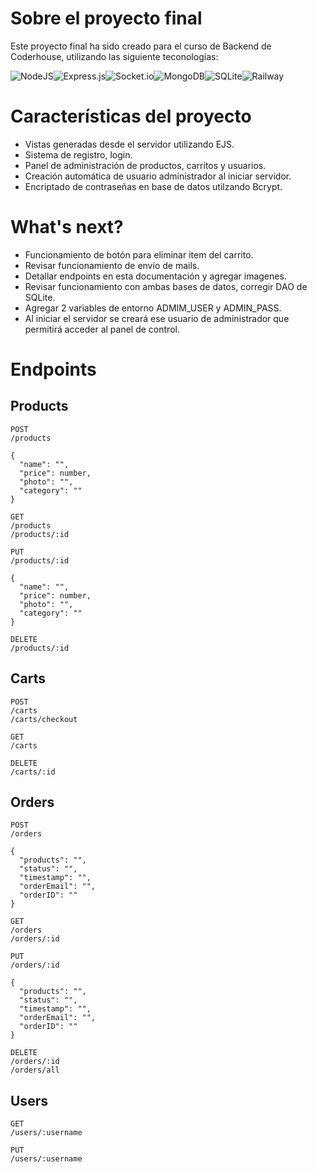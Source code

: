 # Sobre el proyecto final

Este proyecto final ha sido creado para el curso de Backend de Coderhouse, utilizando las siguiente teconologías:

![NodeJS](https://img.shields.io/badge/node.js-6DA55F?style=for-the-badge&logo=node.js&logoColor=white)![Express.js](https://img.shields.io/badge/express.js-%23404d59.svg?style=for-the-badge&logo=express&logoColor=%2361DAFB)![Socket.io](https://img.shields.io/badge/Socket.io-black?style=for-the-badge&logo=socket.io&badgeColor=010101)![MongoDB](https://img.shields.io/badge/MongoDB-%234ea94b.svg?style=for-the-badge&logo=mongodb&logoColor=white)![SQLite](https://img.shields.io/badge/sqlite-%2307405e.svg?style=for-the-badge&logo=sqlite&logoColor=white)![Railway](https://img.shields.io/badge/Railway-131415?style=for-the-badge&logo=railway&logoColor=white)

# Características del proyecto

- Vistas generadas desde el servidor utilizando EJS.
- Sistema de registro, login.
- Panel de administración de productos, carritos y usuarios.
- Creación automática de usuario administrador al iniciar servidor.
- Encriptado de contraseñas en base de datos utilzando Bcrypt.

# What's next?

- Funcionamiento de botón para eliminar item del carrito.
- Revisar funcionamiento de envío de mails.
- Detallar endpoints en esta documentación y agregar imagenes.
- Revisar funcionamiento con ambas bases de datos, corregir DAO de SQLite.
- Agregar 2 variables de entorno ADMIM_USER y ADMIN_PASS.
- Al iniciar el servidor se creará ese usuario de administrador que permitirá acceder al panel de control.

# Endpoints

## Products

```
POST
/products

{
  "name": "",
  "price": number,
  "photo": "",
  "category": ""
}

GET
/products
/products/:id

PUT
/products/:id

{
  "name": "",
  "price": number,
  "photo": "",
  "category": ""
}

DELETE
/products/:id

```

## Carts

```
POST
/carts
/carts/checkout

GET
/carts

DELETE
/carts/:id

```

## Orders

```
POST
/orders

{
  "products": "",
  "status": "",
  "timestamp": "",
  "orderEmail": "",
  "orderID": ""
}

GET 
/orders
/orders/:id

PUT
/orders/:id

{
  "products": "",
  "status": "",
  "timestamp": "",
  "orderEmail": "",
  "orderID": ""
}

DELETE
/orders/:id
/orders/all
```

## Users

```
GET
/users/:username

PUT
/users/:username
```